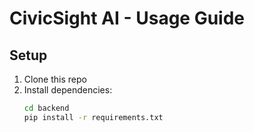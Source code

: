 # CivicSight AI - Usage Guide

## Setup

1. Clone this repo
2. Install dependencies:
   ```bash
   cd backend
   pip install -r requirements.txt
